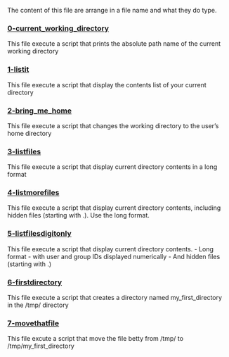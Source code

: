 The content of this file are arrange in a file name and what they do type.

### [0-current_working_directory](0-current_working_directory)
This file execute a script that prints the absolute path name of the current working directory

### [1-listit](1-listit)
This file execute a script that display the contents list of your current directory

### [2-bring_me_home](2-bring_me_home)
This file execute a script that changes the working directory to the user’s home directory

### [3-listfiles](3-listfiles)
This file execute a script that display current directory contents in a long format

### [4-listmorefiles](4-listmorefiles)
This file execute a script that display current directory contents, including hidden files (starting with .). Use the long format.

### [5-listfilesdigitonly](5-listfilesdigitonly)
This file execute a script that display current directory contents.
     - Long format
     - with user and group IDs displayed numerically
     - And hidden files (starting with .)

### [6-firstdirectory](6-firstdirectory)
This file execute a script that creates a directory named my_first_directory in the /tmp/ directory

### [7-movethatfile](7-movethatfile)
This file excute a script that move the file betty from /tmp/ to /tmp/my_first_directory